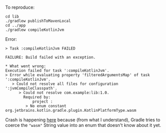 To reproduce:

```
cd lib
./gradlew publishToMavenLocal
cd ../app
./gradlew compileKotlinJvm
```

Error:

```
> Task :compileKotlinJvm FAILED

FAILURE: Build failed with an exception.

* What went wrong:
Execution failed for task ':compileKotlinJvm'.
> Error while evaluating property 'filteredArgumentsMap' of task ':compileKotlinJvm'.
   > Could not resolve all files for configuration ':jvmCompileClasspath'.
      > Could not resolve com.example:lib:1.0.
        Required by:
            project :
         > No enum constant org.jetbrains.kotlin.gradle.plugin.KotlinPlatformType.wasm
```

Crash is happening [here](https://github.com/gradle/gradle/blob/8afbf24b469158b714b36e84c6f4d4976c86fcd5/subprojects/model-core/src/main/java/org/gradle/internal/snapshot/impl/CoercingStringValueSnapshot.java#L40) because (from what I understand), Gradle tries to coerce the `"wasm"` String value into an enum that doesn't know about it yet.

